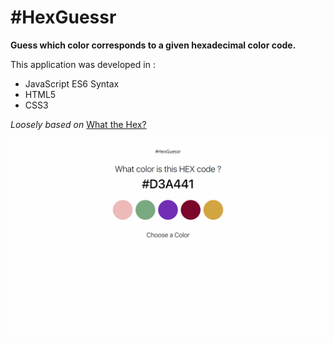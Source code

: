 # #HexGuessr

**Guess which color corresponds to a given hexadecimal color code.**

This application was developed in :
- JavaScript ES6 Syntax
- HTML5
- CSS3

*Loosely based on* [What the Hex?](http://yizzle.com/whatthehex/)

![](./screenshot.png)